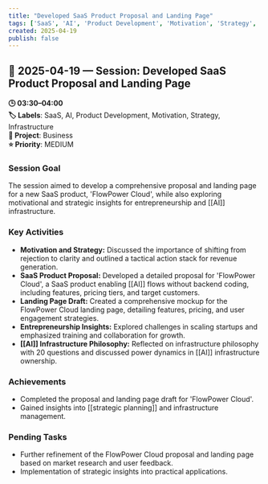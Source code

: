 ```yaml
---
title: "Developed SaaS Product Proposal and Landing Page"
tags: ['SaaS', 'AI', 'Product Development', 'Motivation', 'Strategy', 'Infrastructure']
created: 2025-04-19
publish: false
---
```


## 📅 2025-04-19 — Session: Developed SaaS Product Proposal and Landing Page

**🕒 03:30–04:00**  
**🏷️ Labels**: SaaS, AI, Product Development, Motivation, Strategy, Infrastructure  
**📂 Project**: Business  
**⭐ Priority**: MEDIUM  


### Session Goal
The session aimed to develop a comprehensive proposal and landing page for a new SaaS product, 'FlowPower Cloud', while also exploring motivational and strategic insights for entrepreneurship and [[AI]] infrastructure.

### Key Activities
- **Motivation and Strategy:** Discussed the importance of shifting from rejection to clarity and outlined a tactical action stack for revenue generation.
- **SaaS Product Proposal:** Developed a detailed proposal for 'FlowPower Cloud', a SaaS product enabling [[AI]] flows without backend coding, including features, pricing tiers, and target customers.
- **Landing Page Draft:** Created a comprehensive mockup for the FlowPower Cloud landing page, detailing features, pricing, and user engagement strategies.
- **Entrepreneurship Insights:** Explored challenges in scaling startups and emphasized training and collaboration for growth.
- **[[AI]] Infrastructure Philosophy:** Reflected on infrastructure philosophy with 20 questions and discussed power dynamics in [[AI]] infrastructure ownership.

### Achievements
- Completed the proposal and landing page draft for 'FlowPower Cloud'.
- Gained insights into [[strategic planning]] and infrastructure management.

### Pending Tasks
- Further refinement of the FlowPower Cloud proposal and landing page based on market research and user feedback.
- Implementation of strategic insights into practical applications.
